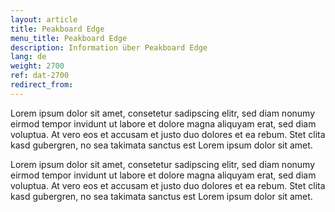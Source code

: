 ```yaml
---
layout: article
title: Peakboard Edge
menu_title: Peakboard Edge 
description: Information über Peakboard Edge
lang: de
weight: 2700
ref: dat-2700
redirect_from:
---
```


Lorem ipsum dolor sit amet, consetetur sadipscing elitr, sed diam nonumy eirmod tempor invidunt ut labore et dolore magna aliquyam erat, sed diam voluptua. 
At vero eos et accusam et justo duo dolores et ea rebum. 
Stet clita kasd gubergren, no sea takimata sanctus est Lorem ipsum dolor sit amet. 

Lorem ipsum dolor sit amet, consetetur sadipscing elitr, sed diam nonumy eirmod tempor invidunt ut labore et dolore magna aliquyam erat, sed diam voluptua. 
At vero eos et accusam et justo duo dolores et ea rebum. Stet clita kasd gubergren, no sea takimata sanctus est Lorem ipsum dolor sit amet.